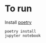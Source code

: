 # To run

Install [poetry](https://python-poetry.org/docs/)

```
poetry install
jupyter notebook
```
